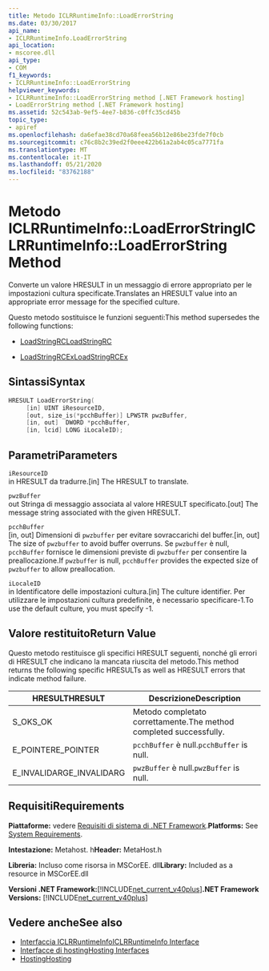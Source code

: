 ```yaml
---
title: Metodo ICLRRuntimeInfo::LoadErrorString
ms.date: 03/30/2017
api_name:
- ICLRRuntimeInfo.LoadErrorString
api_location:
- mscoree.dll
api_type:
- COM
f1_keywords:
- ICLRRuntimeInfo::LoadErrorString
helpviewer_keywords:
- ICLRRuntimeInfo::LoadErrorString method [.NET Framework hosting]
- LoadErrorString method [.NET Framework hosting]
ms.assetid: 52c543ab-9ef5-4ee7-b836-c0ffc35cd45b
topic_type:
- apiref
ms.openlocfilehash: da6efae38cd70a68feea56b12e86be23fde7f0cb
ms.sourcegitcommit: c76c8b2c39ed2f0eee422b61a2ab4c05ca7771fa
ms.translationtype: MT
ms.contentlocale: it-IT
ms.lasthandoff: 05/21/2020
ms.locfileid: "83762188"
---
```

# <a name="iclrruntimeinfoloaderrorstring-method"></a><span data-ttu-id="8f85f-102">Metodo ICLRRuntimeInfo::LoadErrorString</span><span class="sxs-lookup"><span data-stu-id="8f85f-102">ICLRRuntimeInfo::LoadErrorString Method</span></span>
<span data-ttu-id="8f85f-103">Converte un valore HRESULT in un messaggio di errore appropriato per le impostazioni cultura specificate.</span><span class="sxs-lookup"><span data-stu-id="8f85f-103">Translates an HRESULT value into an appropriate error message for the specified culture.</span></span>  
  
 <span data-ttu-id="8f85f-104">Questo metodo sostituisce le funzioni seguenti:</span><span class="sxs-lookup"><span data-stu-id="8f85f-104">This method supersedes the following functions:</span></span>  
  
- [<span data-ttu-id="8f85f-105">LoadStringRC</span><span class="sxs-lookup"><span data-stu-id="8f85f-105">LoadStringRC</span></span>](loadstringrc-function.md)  
  
- [<span data-ttu-id="8f85f-106">LoadStringRCEx</span><span class="sxs-lookup"><span data-stu-id="8f85f-106">LoadStringRCEx</span></span>](loadstringrcex-function.md)  
  
## <a name="syntax"></a><span data-ttu-id="8f85f-107">Sintassi</span><span class="sxs-lookup"><span data-stu-id="8f85f-107">Syntax</span></span>  
  
```cpp  
HRESULT LoadErrorString(  
     [in] UINT iResourceID,  
     [out, size_is(*pcchBuffer)] LPWSTR pwzBuffer,  
     [in, out]  DWORD *pcchBuffer,  
     [in, lcid] LONG iLocaleID);  
```  
  
## <a name="parameters"></a><span data-ttu-id="8f85f-108">Parametri</span><span class="sxs-lookup"><span data-stu-id="8f85f-108">Parameters</span></span>  
 `iResourceID`  
 <span data-ttu-id="8f85f-109">in HRESULT da tradurre.</span><span class="sxs-lookup"><span data-stu-id="8f85f-109">[in] The HRESULT to translate.</span></span>  
  
 `pwzBuffer`  
 <span data-ttu-id="8f85f-110">out Stringa di messaggio associata al valore HRESULT specificato.</span><span class="sxs-lookup"><span data-stu-id="8f85f-110">[out] The message string associated with the given HRESULT.</span></span>  
  
 `pcchBuffer`  
 <span data-ttu-id="8f85f-111">[in, out] Dimensioni di `pwzbuffer` per evitare sovraccarichi del buffer.</span><span class="sxs-lookup"><span data-stu-id="8f85f-111">[in, out] The size of `pwzbuffer` to avoid buffer overruns.</span></span> <span data-ttu-id="8f85f-112">Se `pwzbuffer` è null, `pcchBuffer` fornisce le dimensioni previste di `pwzbuffer` per consentire la preallocazione.</span><span class="sxs-lookup"><span data-stu-id="8f85f-112">If `pwzbuffer` is null, `pcchBuffer` provides the expected size of `pwzbuffer` to allow preallocation.</span></span>  
  
 `iLocaleID`  
 <span data-ttu-id="8f85f-113">in Identificatore delle impostazioni cultura.</span><span class="sxs-lookup"><span data-stu-id="8f85f-113">[in] The culture identifier.</span></span> <span data-ttu-id="8f85f-114">Per utilizzare le impostazioni cultura predefinite, è necessario specificare-1.</span><span class="sxs-lookup"><span data-stu-id="8f85f-114">To use the default culture, you must specify -1.</span></span>  
  
## <a name="return-value"></a><span data-ttu-id="8f85f-115">Valore restituito</span><span class="sxs-lookup"><span data-stu-id="8f85f-115">Return Value</span></span>  
 <span data-ttu-id="8f85f-116">Questo metodo restituisce gli specifici HRESULT seguenti, nonché gli errori di HRESULT che indicano la mancata riuscita del metodo.</span><span class="sxs-lookup"><span data-stu-id="8f85f-116">This method returns the following specific HRESULTs as well as HRESULT errors that indicate method failure.</span></span>  
  
|<span data-ttu-id="8f85f-117">HRESULT</span><span class="sxs-lookup"><span data-stu-id="8f85f-117">HRESULT</span></span>|<span data-ttu-id="8f85f-118">Descrizione</span><span class="sxs-lookup"><span data-stu-id="8f85f-118">Description</span></span>|  
|-------------|-----------------|  
|<span data-ttu-id="8f85f-119">S_OK</span><span class="sxs-lookup"><span data-stu-id="8f85f-119">S_OK</span></span>|<span data-ttu-id="8f85f-120">Metodo completato correttamente.</span><span class="sxs-lookup"><span data-stu-id="8f85f-120">The method completed successfully.</span></span>|  
|<span data-ttu-id="8f85f-121">E_POINTER</span><span class="sxs-lookup"><span data-stu-id="8f85f-121">E_POINTER</span></span>|<span data-ttu-id="8f85f-122">`pcchBuffer` è null.</span><span class="sxs-lookup"><span data-stu-id="8f85f-122">`pcchBuffer` is null.</span></span>|  
|<span data-ttu-id="8f85f-123">E_INVALIDARG</span><span class="sxs-lookup"><span data-stu-id="8f85f-123">E_INVALIDARG</span></span>|<span data-ttu-id="8f85f-124">`pwzBuffer` è null.</span><span class="sxs-lookup"><span data-stu-id="8f85f-124">`pwzBuffer` is null.</span></span>|  
  
## <a name="requirements"></a><span data-ttu-id="8f85f-125">Requisiti</span><span class="sxs-lookup"><span data-stu-id="8f85f-125">Requirements</span></span>  
 <span data-ttu-id="8f85f-126">**Piattaforme:** vedere [Requisiti di sistema di .NET Framework](../../get-started/system-requirements.md).</span><span class="sxs-lookup"><span data-stu-id="8f85f-126">**Platforms:** See [System Requirements](../../get-started/system-requirements.md).</span></span>  
  
 <span data-ttu-id="8f85f-127">**Intestazione:** Metahost. h</span><span class="sxs-lookup"><span data-stu-id="8f85f-127">**Header:** MetaHost.h</span></span>  
  
 <span data-ttu-id="8f85f-128">**Libreria:** Incluso come risorsa in MSCorEE. dll</span><span class="sxs-lookup"><span data-stu-id="8f85f-128">**Library:** Included as a resource in MSCorEE.dll</span></span>  
  
 <span data-ttu-id="8f85f-129">**Versioni .NET Framework:**[!INCLUDE[net_current_v40plus](../../../../includes/net-current-v40plus-md.md)]</span><span class="sxs-lookup"><span data-stu-id="8f85f-129">**.NET Framework Versions:** [!INCLUDE[net_current_v40plus](../../../../includes/net-current-v40plus-md.md)]</span></span>  
  
## <a name="see-also"></a><span data-ttu-id="8f85f-130">Vedere anche</span><span class="sxs-lookup"><span data-stu-id="8f85f-130">See also</span></span>

- [<span data-ttu-id="8f85f-131">Interfaccia ICLRRuntimeInfo</span><span class="sxs-lookup"><span data-stu-id="8f85f-131">ICLRRuntimeInfo Interface</span></span>](iclrruntimeinfo-interface.md)
- [<span data-ttu-id="8f85f-132">Interfacce di hosting</span><span class="sxs-lookup"><span data-stu-id="8f85f-132">Hosting Interfaces</span></span>](hosting-interfaces.md)
- [<span data-ttu-id="8f85f-133">Hosting</span><span class="sxs-lookup"><span data-stu-id="8f85f-133">Hosting</span></span>](index.md)
